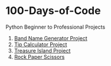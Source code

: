 # 100-Days-of-Code
Python Beginner to Professional Projects
1. [Band Name Generator Project](https://github.com/abhijithvinodnair/100-Days-of-Code/blob/main/Band_Name_Generator.py)
2. [Tip Calculator Project](https://github.com/abhijithvinodnair/100-Days-of-Code/blob/main/Tip_Calculator.py)
3. [Treasure Island Project](https://github.com/abhijithvinodnair/100-Days-of-Code/blob/main/Treasure_Island.py)
4. [Rock Paper Scissors](https://github.com/abhijithvinodnair/100-Days-of-Code/blob/main/Rock_Paper_Scissors.py)
